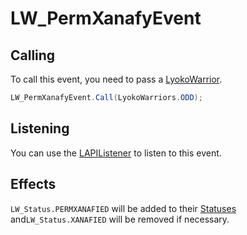 # LW\_PermXanafyEvent

## Calling 

To call this event, you need to pass a [LyokoWarrior](../../virtualentities/lyokowarrior/).

```csharp
LW_PermXanafyEvent.Call(LyokoWarriors.ODD);
```

## Listening

You can use the [LAPIListener](../lapilistener.md) to listen to this event.

## Effects

`LW_Status.PERMXANAFIED` will be added to their [Statuses ](../../virtualentities/lyokowarrior/lw_status.md)and`LW_Status.XANAFIED` will be removed if necessary.

